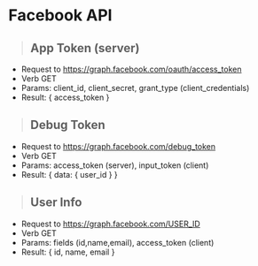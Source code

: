 # Facebook API

> ## App Token (server)
* Request to https://graph.facebook.com/oauth/access_token
* Verb GET
* Params: client_id, client_secret, grant_type (client_credentials)
* Result: { access_token }

> ## Debug Token
* Request to https://graph.facebook.com/debug_token
* Verb GET
* Params: access_token (server), input_token (client)
* Result: { data: { user_id } }

> ## User Info
* Request to https://graph.facebook.com/USER_ID
* Verb GET
* Params: fields (id,name,email), access_token (client)
* Result: { id, name, email }
